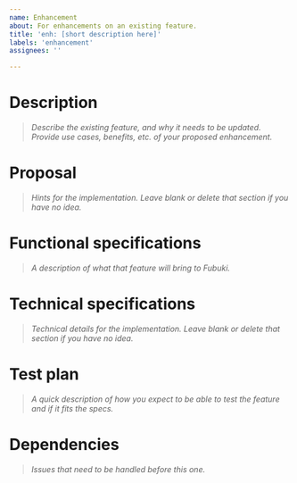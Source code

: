 ```yaml
---
name: Enhancement
about: For enhancements on an existing feature.
title: 'enh: [short description here]'
labels: 'enhancement'
assignees: ''

---
```


# Description

> _Describe the existing feature, and why it needs to be updated. Provide use cases, benefits, etc. of your proposed enhancement._

# Proposal

> _Hints for the implementation. Leave blank or delete that section if you have no idea._

# Functional specifications

> _A description of what that feature will bring to Fubuki._

# Technical specifications

> _Technical details for the implementation. Leave blank or delete that section if you have no idea._

# Test plan

> _A quick description of how you expect to be able to test the feature and if it fits the specs._

# Dependencies

> _Issues that need to be handled before this one._
